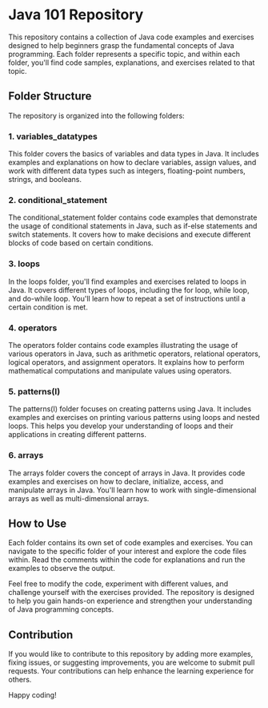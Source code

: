 # Java 101 Repository

This repository contains a collection of Java code examples and exercises designed to help beginners grasp the fundamental concepts of Java programming. Each folder represents a specific topic, and within each folder, you'll find code samples, explanations, and exercises related to that topic.

## Folder Structure

The repository is organized into the following folders:

### 1. variables_datatypes

This folder covers the basics of variables and data types in Java. It includes examples and explanations on how to declare variables, assign values, and work with different data types such as integers, floating-point numbers, strings, and booleans.

### 2. conditional_statement

The conditional_statement folder contains code examples that demonstrate the usage of conditional statements in Java, such as if-else statements and switch statements. It covers how to make decisions and execute different blocks of code based on certain conditions.

### 3. loops

In the loops folder, you'll find examples and exercises related to loops in Java. It covers different types of loops, including the for loop, while loop, and do-while loop. You'll learn how to repeat a set of instructions until a certain condition is met.

### 4. operators

The operators folder contains code examples illustrating the usage of various operators in Java, such as arithmetic operators, relational operators, logical operators, and assignment operators. It explains how to perform mathematical computations and manipulate values using operators.

### 5. patterns(I)

The patterns(I) folder focuses on creating patterns using Java. It includes examples and exercises on printing various patterns using loops and nested loops. This helps you develop your understanding of loops and their applications in creating different patterns.

### 6. arrays

The arrays folder covers the concept of arrays in Java. It provides code examples and exercises on how to declare, initialize, access, and manipulate arrays in Java. You'll learn how to work with single-dimensional arrays as well as multi-dimensional arrays.

## How to Use

Each folder contains its own set of code examples and exercises. You can navigate to the specific folder of your interest and explore the code files within. Read the comments within the code for explanations and run the examples to observe the output.

Feel free to modify the code, experiment with different values, and challenge yourself with the exercises provided. The repository is designed to help you gain hands-on experience and strengthen your understanding of Java programming concepts.

## Contribution

If you would like to contribute to this repository by adding more examples, fixing issues, or suggesting improvements, you are welcome to submit pull requests. Your contributions can help enhance the learning experience for others.

Happy coding!
